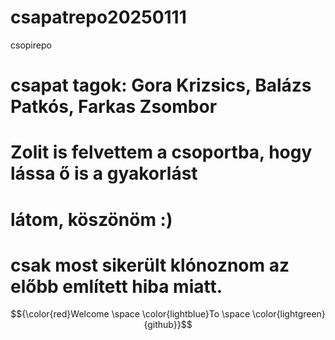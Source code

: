 # csapatrepo20250111
csopirepo
# csapat tagok: Gora Krizsics, Balázs Patkós, Farkas Zsombor 
# Zolit is felvettem a csoportba, hogy lássa ő is a gyakorlást 
# látom, köszönöm :)
# csak most sikerült klónoznom az előbb említett hiba miatt.
$${\color{red}Welcome \space \color{lightblue}To \space \color{lightgreen}{github}}$$	

